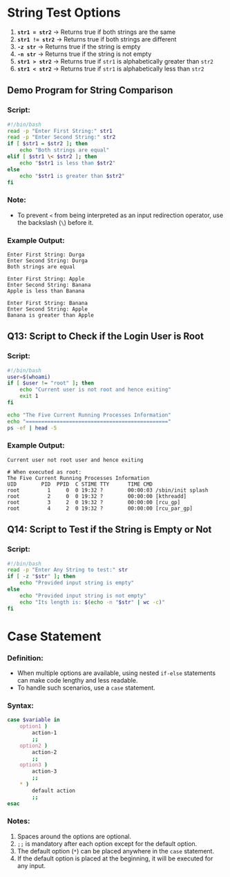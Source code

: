 
# String Test Options

1. **`str1 = str2`** → Returns true if both strings are the same  
2. **`str1 != str2`** → Returns true if both strings are different  
3. **`-z str`** → Returns true if the string is empty  
4. **`-n str`** → Returns true if the string is not empty  
5. **`str1 > str2`** → Returns true if `str1` is alphabetically greater than `str2`  
6. **`str1 < str2`** → Returns true if `str1` is alphabetically less than `str2`  



## **Demo Program for String Comparison**

### **Script:**
```bash
#!/bin/bash
read -p "Enter First String:" str1
read -p "Enter Second String:" str2
if [ $str1 = $str2 ]; then
    echo "Both strings are equal"
elif [ $str1 \< $str2 ]; then
    echo "$str1 is less than $str2"
else
    echo "$str1 is greater than $str2"
fi
```

### **Note:**
- To prevent `<` from being interpreted as an input redirection operator, use the backslash (`\`) before it.

### **Example Output:**
```plaintext
Enter First String: Durga
Enter Second String: Durga
Both strings are equal

Enter First String: Apple
Enter Second String: Banana
Apple is less than Banana

Enter First String: Banana
Enter Second String: Apple
Banana is greater than Apple
```


## **Q13: Script to Check if the Login User is Root**

### **Script:**
```bash
#!/bin/bash
user=$(whoami)
if [ $user != "root" ]; then
    echo "Current user is not root and hence exiting"
    exit 1
fi

echo "The Five Current Running Processes Information"
echo "=============================================="
ps -ef | head -5
```

### **Example Output:**
```plaintext
Current user not root user and hence exiting

# When executed as root:
The Five Current Running Processes Information
UID        PID  PPID  C STIME TTY      TIME CMD
root         1     0  0 19:32 ?        00:00:03 /sbin/init splash
root         2     0  0 19:32 ?        00:00:00 [kthreadd]
root         3     2  0 19:32 ?        00:00:00 [rcu_gp]
root         4     2  0 19:32 ?        00:00:00 [rcu_par_gp]
```


## **Q14: Script to Test if the String is Empty or Not**

### **Script:**
```bash
#!/bin/bash
read -p "Enter Any String to test:" str
if [ -z "$str" ]; then
    echo "Provided input string is empty"
else
    echo "Provided input string is not empty"
    echo "Its length is: $(echo -n "$str" | wc -c)"
fi
```


# **Case Statement**

### **Definition:**
- When multiple options are available, using nested `if-else` statements can make code lengthy and less readable.
- To handle such scenarios, use a `case` statement.

### **Syntax:**
```bash
case $variable in
    option1 )
        action-1
        ;;
    option2 )
        action-2
        ;;
    option3 )
        action-3
        ;;
    * )
        default action
        ;;
esac
```

### **Notes:**
1. Spaces around the options are optional.  
2. `;;` is mandatory after each option except for the default option.  
3. The default option (`*`) can be placed anywhere in the `case` statement.  
4. If the default option is placed at the beginning, it will be executed for any input.  
